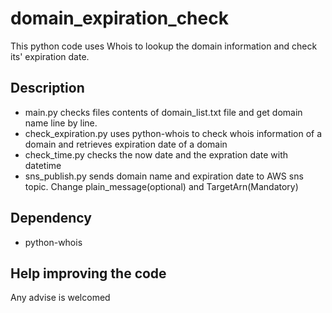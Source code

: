 # domain_expiration_check

This python code uses Whois to lookup the domain information and check its' expiration date.

## Description
* main.py checks files contents of domain_list.txt file and get domain name line by line.
* check_expiration.py uses python-whois to check whois information of a domain and retrieves expiration date of a domain 
* check_time.py checks the now date and the expration date with datetime
* sns_publish.py sends domain name and expiration date to AWS sns topic. Change plain_message(optional) and TargetArn(Mandatory)

## Dependency
* python-whois

## Help improving the code
Any advise is welcomed
